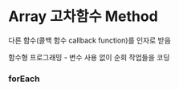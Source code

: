 # Array 고차함수 Method

다른 함수(콜백 함수 callback function)를 인자로 받음

함수형 프로그래밍 - 변수 사용 없이 순회 작업들을 코딩

### forEach

